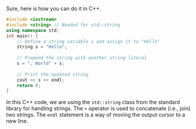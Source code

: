 Sure, here is how you can do it in C++.
```cpp
#include <iostream>
#include <string> // Needed for std::string
using namespace std; 
int main() {
    // Define a string variable s and assign it to "Hello"
    string s = "Hello";
    
    // Prepend the string with another string literal
    s = ", World" + s;
    
    // Print the updated string
    cout << s << endl;
    return 0;
}
```
In this C++ code, we are using the `std::string` class from the standard library for handling strings. The `+` operator is used to concatenate (i.e., join) two strings. The `endl` statement is a way of moving the output cursor to a new line.
